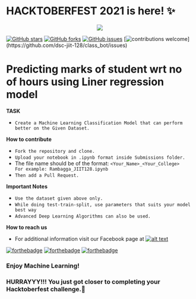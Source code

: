 # HACKTOBERFEST 2021 is here! ✨
<p align="center"><img src="https://drive.google.com/uc?export=view&id=1S0cxxnFmQ99ExpKxuC5i3ROT2ppA0gs0"></p>

[![GitHub stars](https://img.shields.io/github/stars/dsc-jiit-128/ML_regression_Hacktoberfest?color=green)](https://github.com/dsc-jiit-128/ML_classification_Hacktoberfest/stargazers)
[![GitHub forks](https://img.shields.io/github/forks/dsc-jiit-128/ML_regression_Hacktoberfest?color=green)](https://github.com/dsc-jiit-128/ML_classification_Hacktoberfest/network)
[![GitHub issues](https://img.shields.io/github/issues/dsc-jiit-128/ML_regression_Hacktoberfest)](https://github.com/dsc-jiit-128/ML_classification_Hacktoberfest/issues)
[![contributions welcome](https://img.shields.io/badge/contributions-welcome-brightgreen.svg?)](https://github.com/dsc-jiit-128/class_bot/issues)

# Predicting marks of student wrt no of hours using Liner regression model

**TASK**
 - `Create a Machine Learning Classification Model that can perform better on the Given Dataset.`
 
**How to contribute**

 - `Fork the repository and clone.`
 - `Upload your notebook in .ipynb format inside Submissions folder.`
 -  The file name should be of the format: `<Your_Name>_<Your_College>    For example: Rambagga_JIIT128.ipynb`
 - `Then add a Pull Request.`

**Important Notes**
 - `Use the dataset given above only.`
 - `While doing test-train-split, use parameters that suits your model best way`
 - `Advanced Deep Learning Algorithms can also be used.`
 
**How to reach us**
- For additional information visit our Facebook page at 
[![alt text][2.2]][2]

[2.2]: http://i.imgur.com/fep1WsG.png (http://www.facebook.com/dscjiitnoida/)

[2]: http://www.facebook.com/dscjiitnoida/

[![forthebadge](https://forthebadge.com/images/badges/open-source.svg)](https://forthebadge.com) [![forthebadge](https://forthebadge.com/images/badges/made-with-python.svg)](https://forthebadge.com) [![forthebadge](https://forthebadge.com/images/badges/built-with-love.svg)](https://forthebadge.com)

### Enjoy Machine Learning!
### HURRAYYY!!! You just got closer to completing your Hacktoberfest challenge.🌱

